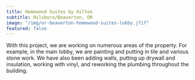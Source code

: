 ```yaml
---
title: Homewood Suites by Hilton
subtitle: Hilsboro/Beaverton, OR
image: "/img/or-beaverton-homewood-suites-lobby.jfif"
featured: false
---
```


With this project, we are working on numerous areas of the property. For example, in the main lobby, we are painting and putting in tile and various stone work. We have also been adding walls, putting up drywall and insulation, working with vinyl, and reworking the plumbing throughout the building.
